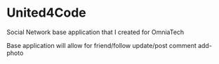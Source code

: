 # United4Code
Social Network base application that I created for OmniaTech 

Base application will allow for 
	friend/follow
	update/post
	comment
	add-photo 